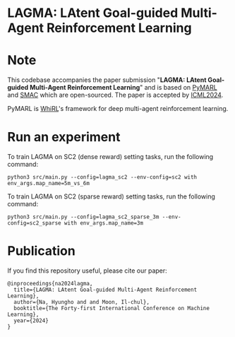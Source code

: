 # LAGMA: LAtent Goal-guided Multi-Agent Reinforcement Learning

# Note
This codebase accompanies the paper submission "**LAGMA: LAtent Goal-guided Multi-Agent Reinforcement Learning**" and is based on [PyMARL](https://github.com/oxwhirl/pymarl) and [SMAC](https://github.com/oxwhirl/smac) which are open-sourced.
The paper is accepted by [ICML2024](https://icml.cc/Conferences/2024/).

PyMARL is [WhiRL](http://whirl.cs.ox.ac.uk)'s framework for deep multi-agent reinforcement learning.

# Run an experiment
To train LAGMA on SC2 (dense reward) setting tasks, run the following command:
```
python3 src/main.py --config=lagma_sc2 --env-config=sc2 with env_args.map_name=5m_vs_6m
```

To train LAGMA on SC2 (sparse reward) setting tasks, run the following command:
```
python3 src/main.py --config=lagma_sc2_sparse_3m --env-config=sc2_sparse with env_args.map_name=3m
```

# Publication
If you find this repository useful, please cite our paper:
```
@inproceedings{na2024lagma,
  title={LAGMA: LAtent Goal-guided Multi-Agent Reinforcement Learning},
  author={Na, Hyungho and and Moon, Il-chul},
  booktitle={The Forty-first International Conference on Machine Learning},
  year={2024}
}
```
